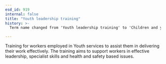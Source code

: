 ```yaml
---
esd_id: 919
internal: false
title: "Youth leadership training"
history: >-
  Term name changed from 'Youth leadership training' to 'Children and young people - youth leadership training' in version 3.00. Name changed to 'Youth leadership training' in version 4.00.

---
```


Training for workers employed in Youth services to assist them in delivering their work effectively.  The training aims to support workers in effective leadership, specialist skills and health and safety based issues.

